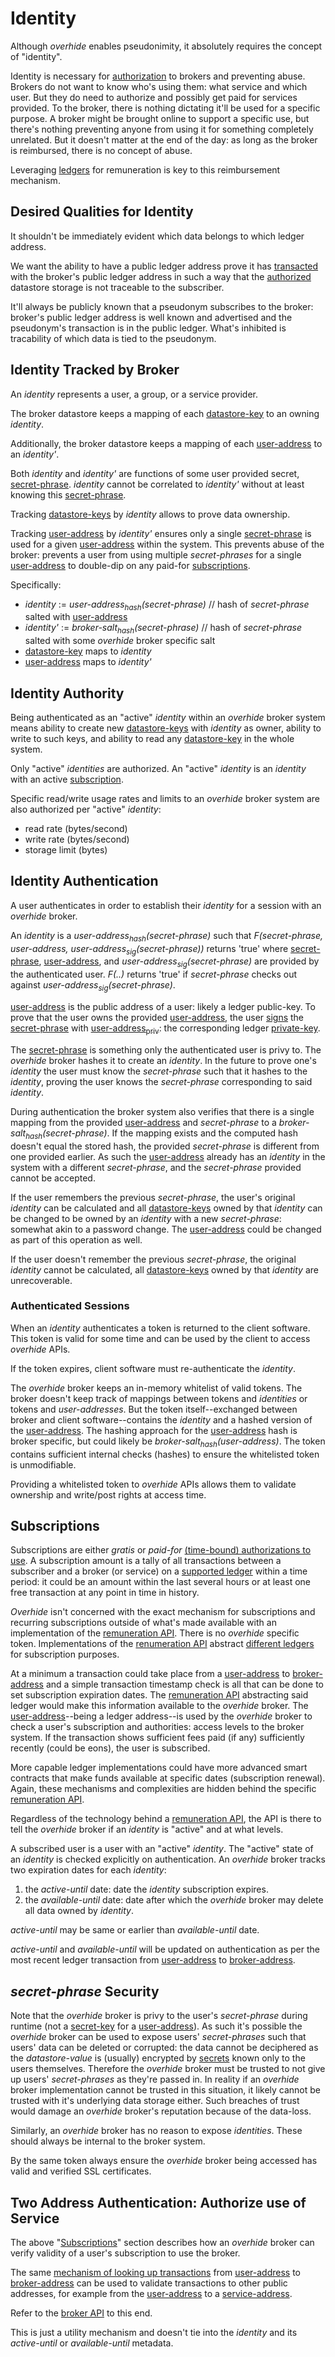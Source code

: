 # Identity

Although *overhide* enables pseudonimity, it absolutely requires the concept of "identity".

Identity is necessary for [authorization](remuneration-api.md) to brokers and preventing abuse.  Brokers do not want to know who's using them:  what service and which user.  But they do need to authorize and possibly get paid for services provided.  To the broker, there is nothing dictating it'll be used for a specific purpose.  A broker might be brought online to support a specific use, but there's nothing preventing anyone from using it for something completely unrelated.  But it doesn't matter at the end of the day: as long as the broker is reimbursed, there is no concept of abuse.

Leveraging [ledgers](remuneration-api.md) for remuneration is key to this reimbursement mechanism.

## Desired Qualities for Identity

It shouldn't be immediately evident which data belongs to which ledger address.

We want the ability to have a public ledger address prove it has [transacted](remuneration-api.md) with the broker's public ledger address in such a way that the [authorized](remuneration-api.md) datastore storage is not traceable to the subscriber.

It'll always be publicly known that a pseudonym subscribes to the broker:  broker's public ledger address is well known and advertised and the pseudonym's transaction is in the public ledger.  What's inhibited is tracability of which data is tied to the pseudonym.

## Identity Tracked by Broker

An *identity* represents a user, a group, or a service provider.  

The broker datastore keeps a mapping of each [datastore-key](glossary.html#datastore-key) to an owning *identity*.

Additionally, the broker datastore keeps a mapping of each [user-address](glossary.html#user-address) to an *identity'*.

Both *identity* and *identity'* are functions of some user provided secret, [secret-phrase](glossary.html#secret-phrase).  *identity* cannot be correlated to *identity'* without at least knowing this [secret-phrase](glossary.html#secret-phrase).

Tracking [datastore-keys](glossary.html#datastore-key) by *identity* allows to prove data ownership.

Tracking [user-address](glossary.html#user-address) by *identity'* ensures only a single [secret-phrase](glossary.html#secret-phrase) is used for a given [user-address](glossary.html#user-address) within the system.  This prevents abuse of the broker:  prevents a user from using multiple *secret-phrases* for a single [user-address](glossary.html#user-address) to double-dip on any paid-for [subscriptions](#subscriptions).

Specifically:

   * *identity* := *user-address<sub>hash</sub>(secret-phrase)* // hash of *secret-phrase* salted with [user-address](glossary.html#user-address)
   * *identity'* := *broker-salt<sub>hash</sub>(secret-phrase)* // hash of *secret-phrase* salted with some *overhide* broker specific salt
   * [datastore-key](glossary.html#datastore-key) maps to *identity* 
   * [user-address](glossary.html#user-address) maps to *identity'*

## Identity Authority

Being authenticated as an "active" *identity* within an *overhide* broker system means ability to create new [datastore-keys](glossary.html#datastore-key) with *identity* as owner, ability to write to such keys, and ability to read any [datastore-key](glossary.html#datastore-key) in the whole system.

Only "active" *identities* are authorized.  An "active" *identity* is an *identity* with an active [subscription](#subscriptions).

Specific read/write usage rates and limits to an *overhide* broker system are also authorized per "active" *identity*:

   * read rate (bytes/second)
   * write rate (bytes/second)
   * storage limit (bytes)

## Identity Authentication

A user authenticates in order to establish their *identity* for a session with an *overhide* broker.

An *identity* is a *user-address<sub>hash</sub>(secret-phrase)* such that *F(secret-phrase, user-address, user-address<sub>sig</sub>(secret-phrase))* returns 'true' where [secret-phrase](glossary.html#secret-phrase), [user-address](glossary.html#user-address), and *user-address<sub>sig</sub>(secret-phrase)* are provided by the authenticated user.  *F(..)* returns 'true' if *secret-phrase* checks out against *user-address<sub>sig</sub>(secret-phrase)*.  

[user-address](glossary.html#user-address) is the public address of a user: likely a ledger public-key.  To prove that the user owns the provided [user-address](glossary.html#user-address), the user [signs](glossary.html#x-keysigmessage) the [secret-phrase](glossary.html#secret-phrase) with [user-address<sub>priv</sub>](glossary.html#x-keypriv): the corresponding ledger [private-key](glossary.html#private-key--secret-key).  

The [secret-phrase](glossary.html#secret-phrase) is something only the authenticated user is privy to.  The *overhide* broker hashes it to create an *identity*.  In the future to prove one's *identity* the user must know the *secret-phrase* such that it hashes to the *identity*, proving the user knows the *secret-phrase* corresponding to said *identity*.

During authentication the broker system also verifies that there is a single mapping from the provided [user-address](glossary.html#user-address) and *secret-phrase* to a *broker-salt<sub>hash</sub>(secret-phrase)*.  If the mapping exists and the computed hash doesn't equal the stored hash, the provided *secret-phrase* is different from one provided earlier.  As such the [user-address](glossary.html#user-address) already has an *identity* in the system with a different *secret-phrase*, and the *secret-phrase* provided cannot be accepted.

If the user remembers the previous *secret-phrase*, the user's original *identity* can be calculated and all [datastore-keys](glossary.html#datastore-key) owned by that *identity* can be changed to be owned by an *identity* with a new *secret-phrase*:  somewhat akin to a password change.  The [user-address](glossary.html#user-address) could be changed as part of this operation as well.

If the user doesn't remember the previous *secret-phrase*, the original *identity* cannot be calculated, all [datastore-keys](glossary.html#datastore-key) owned by that *identity* are unrecoverable.

### Authenticated Sessions

When an *identity* authenticates a token is returned to the client software.  This token is valid for some time and can be used by the client to access *overhide* APIs.  

If the token expires, client software must re-authenticate the *identity*.

The *overhide* broker keeps an in-memory whitelist of valid tokens.  The broker doesn't keep track of mappings between tokens and *identities* or tokens and *user-addresses*.  But the token itself--exchanged between broker and client software--contains the *identity* and a hashed version of the [user-address](glossary.html#user-address).  The hashing approach for the [user-address](glossary.html#user-address) hash is broker specific, but could likely be *broker-salt<sub>hash</sub>(user-address)*.  The token contains sufficient internal checks (hashes) to ensure the whitelisted token is unmodifiable.

Providing a whitelisted token to *overhide* APIs allows them to validate ownership and write/post rights at access time.

## Subscriptions

Subscriptions are either *gratis* or *paid-for* [(time-bound) authorizations to use](remuneration-api.md).  A subscription amount is a tally of all transactions between a subscriber and a broker (or service) on a [supported ledger](broker.html#/definitions/RemunerationKey) within a time period: it could be an amount within the last several hours or at least one free transaction at any point in time in history.

*Overhide* isn't concerned with the exact mechanism for subscriptions and recurring subscriptions outside of what's made available with an implementation of the [remuneration API](remuneration-api.md).  There is no *overhide* specific token.  Implementations of the [renumeration API](remuneration-api.md) abstract [different ledgers](broker.html#/definitions/RemunerationKey) for subscription purposes.

At a minimum a transaction could take place from a [user-address](glossary.html#user-address) to [broker-address](glossary.html#broker-address) and a simple transaction timestamp check is all that can be done to set subscription expiration dates.  The [remuneration API](remuneration-api.md) abstracting said ledger would make this information available to the *overhide* broker.  The [user-address](glossary.html#user-address)--being a ledger address--is used by the *overhide* broker to check a user's subscription and authorities: access levels to the broker system.  If the transaction shows sufficient fees paid (if any) sufficiently recently (could be eons), the user is subscribed.

More capable ledger implementations could have more advanced smart contracts that make funds available at specific dates (subscription renewal).  Again, these mechanisms and complexities are hidden behind the specific [remuneration API](remuneration-api.md).

Regardless of the technology behind a [remuneration API](remuneration-api.md), the API is there to tell the *overhide* broker if an *identity* is "active" and at what levels.

A subscribed user is a user with an "active" *identity*.  The "active" state of an *identity* is checked explicitly on authentication.  An *overhide* broker tracks two expiration dates for each *identity*:

   1. the *active-until* date: date the *identity* subscription expires.
   1. the *available-until* date: date after which the *overhide* broker may delete all data owned by *identity*.

*active-until* may be same or earlier than *available-until* date.

*active-until* and *available-until* will be updated on authentication as per the most recent ledger transaction from [user-address](glossary.html#user-address) to [broker-address](glossary.html#broker-address).

## *secret-phrase* Security

Note that the *overhide* broker is privy to the user's *secret-phrase* during runtime (not a [secret-key](glossary.html#private-key--secret-key) for a [user-address](glossary.html#user-address)).  As such it's possible the *overhide* broker can be used to expose users' *secret-phrases* such that users' data can be deleted or corrupted: the data cannot be deciphered as the *datastore-value* is (usually) encrypted by [secrets](glossary.html#secrets) known only to the users themselves.  Therefore the *overhide* broker must be trusted to not give up users' *secret-phrases* as they're passed in.  In reality if an *overhide* broker implementation cannot be trusted in this situation, it likely cannot be trusted with it's underlying data storage either.  Such breaches of trust would damage an *overhide* broker's reputation because of the data-loss.

Similarly, an *overhide* broker has no reason to expose *identities*.  These should always be internal to the broker system.

By the same token always ensure the *overhide* broker being accessed has valid and verified SSL certificates.

## Two Address Authentication:  Authorize use of Service

The above "[Subscriptions](#subscriptions)" section describes how an *overhide* broker can verify validity of a user's subscription to use the broker.

The same [mechanism of looking up transactions](remuneration-api.md) from [user-address](glossary.html#user-address) to [broker-address](glossary.html#broker-address) can be used to validate transactions to other public addresses, for example from the [user-address](glossary.html#user-address) to a [service-address](glossary.html#service-address).

Refer to the [broker API](broker.html#operation--auth--remuneration-key---from-address---to-address--transactions-get) to this end.

This is just a utility mechanism and doesn't tie into the *identity* and its *active-until* or *available-until* metadata.
